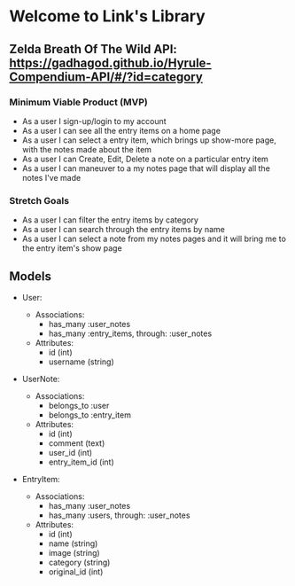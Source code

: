 # Welcome to Link's Library

## Zelda Breath Of The Wild API: https://gadhagod.github.io/Hyrule-Compendium-API/#/?id=category

### Minimum Viable Product (MVP)

- As a user I sign-up/login to my account
- As a user I can see all the entry items on a home page
- As a user I can select a entry item, which brings up show-more page, with the notes made about the item
- As a user I can Create, Edit, Delete a note on a particular entry item
- As a user I can maneuver to a my notes page that will display all the notes I've made

### Stretch Goals

- As a user I can filter the entry items by category
- As a user I can search through the entry items by name
- As a user I can select a note from my notes pages and it will bring me to the entry item's show page

## Models

- User:
  - Associations: 
    - has_many :user_notes
    - has_many :entry_items, through: :user_notes
  - Attributes:
    - id (int)
    - username (string)

- UserNote:
  - Associations: 
    - belongs_to :user
    - belongs_to :entry_item
  - Attributes:
    - id (int)
    - comment (text)
    - user_id (int)
    - entry_item_id (int)

- EntryItem:
  - Associations: 
    - has_many :user_notes
    - has_many :users, through: :user_notes
  - Attributes:
    - id (int)
    - name (string)
    - image (string)
    - category (string)
    - original_id (int)
